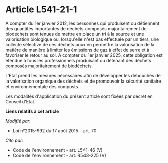 # Article L541-21-1

A compter du 1er janvier 2012, les personnes qui produisent ou détiennent des quantités importantes de déchets composés
majoritairement de biodéchets sont tenues de mettre en place un tri à la source et une valorisation biologique ou,
lorsqu'elle n'est pas effectuée par un tiers, une collecte sélective de ces déchets pour en permettre la valorisation de la
matière de manière à limiter les émissions de gaz à effet de serre et à favoriser le retour au sol. A compter du 1er janvier
2025, cette obligation est étendue à tous les professionnels produisant ou détenant des déchets composés majoritairement de
biodéchets.

L'Etat prend les mesures nécessaires afin de développer les débouchés de la valorisation organique des déchets et de
promouvoir la sécurité sanitaire et environnementale des composts. 

Les modalités d'application du présent article sont fixées par décret en Conseil d'Etat.

**Liens relatifs à cet article**

_Modifié par_:

  - Loi n°2015-992 du 17 août 2015 - art. 70

_Cité par_:

  - Code de l'environnement - art. L541-46 (V)
  - Code de l'environnement - art. R543-225 (V)
